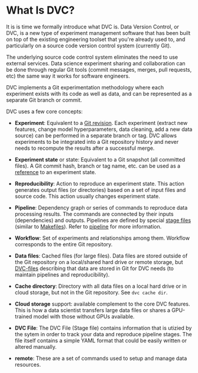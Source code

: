 # What Is DVC?

It is is time we formally introduce what DVC is. Data Version Control, or DVC,
is a new type of experiment management software that has been built on top of
the existing engineering toolset that you're already used to, and particularly
on a source code version control system (currently Git).

The underlying source code control system eliminates the need to use external
services. Data science experiment sharing and collaboration can be done through
regular Git tools (commit messages, merges, pull requests, etc) the same way it
works for software engineers.

DVC implements a Git experimentation methodology where each experiment exists
with its code as well as data, and can be represented as a separate Git branch
or commit.

DVC uses a few core concepts:

- **Experiment**: Equivalent to a
  [Git revision](https://git-scm.com/docs/revisions). Each experiment (extract
  new features, change model hyperparameters, data cleaning, add a new data
  source) can be performed in a separate branch or tag. DVC allows experiments
  to be integrated into a Git repository history and never needs to recompute
  the results after a successful merge.

- **Experiment state** or state: Equivalent to a Git snapshot (all committed
  files). A Git commit hash, branch or tag name, etc. can be used as a
  [reference](https://git-scm.com/book/en/v2/Git-Internals-Git-References) to an
  experiment state.

- **Reproducibility**: Action to reproduce an experiment state. This action
  generates output files (or directories) based on a set of input files and
  source code. This action usually changes experiment state.

- **Pipeline**: Dependency graph or series of commands to reproduce data
  processing results. The commands are connected by their inputs
  (<abbr>dependencies</abbr>) and <abbr>outputs</abbr>. Pipelines are defined by
  special [stage files](/doc/command-reference/run) (similar to
  [Makefiles](https://www.gnu.org/software/make/manual/make.html#Introduction)).
  Refer to [pipeline](/doc/command-reference/pipeline) for more information.

- **Workflow**: Set of experiments and relationships among them. Workflow
  corresponds to the entire Git repository.

- **Data files**: Cached files (for large files). Data files are stored outside
  of the Git repository on a local/shared hard drive or remote storage, but
  [DVC-files](/doc/user-guide/dvc-file-format) describing that data are stored
  in Git for DVC needs (to maintain pipelines and reproducibility).

- **Cache directory**: Directory with all data files on a local hard drive or in
  cloud storage, but not in the Git repository. See `dvc cache dir`.

- **Cloud storage** support: available complement to the core DVC features. This
  is how a data scientist transfers large data files or shares a GPU-trained
  model with those without GPUs available.

- **DVC File**: The DVC File (Stage file) contains information that is utizied
  by the sytem in order to track your data and reproduce pipeline stages. The
  file itself contains a simple YAML format that could be easily written or
  altered manually.

- **remote**: These are a set of commands used to setup and manage data
  resources.
